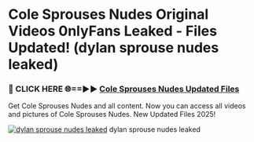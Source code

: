 # Cole Sprouses Nudes Original Videos 0nlyFans Leaked - Files Updated! (dylan sprouse nudes leaked)

<h3>🔴 CLICK HERE 🌐==►► <a href="https://tinyurl.com/2p9ay9w9" rel="nofollow">Cole Sprouses Nudes Updated Files</a></h3>

Get Cole Sprouses Nudes and all content. Now you can access all videos and pictures of Cole Sprouses Nudes. New Updated Files 2025!

[![dylan sprouse nudes leaked](https://i.imgur.com/KQgVmj3.gif)](https://tinyurl.com/2p9ay9w9)
dylan sprouse nudes leaked